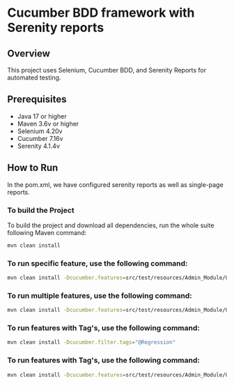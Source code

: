 # Cucumber BDD framework with Serenity reports

## Overview
This project uses Selenium, Cucumber BDD, and Serenity Reports for automated testing.

## Prerequisites
- Java 17 or higher
- Maven 3.6v or higher
- Selenium 4.20v
- Cucumber 7.16v
- Serenity 4.1.4v

## How to Run
In the pom.xml, we have configured serenity reports as well as single-page reports.

### To build the Project
To build the project and download all dependencies, run the whole suite following Maven command:
```bash
mvn clean install
```

### To run specific feature, use the following command:
```bash
mvn clean install -Dcucumber.features=src/test/resources/Admin_Module/UserOperation.feature
```

### To run multiple features, use the following command:
```bash
mvn clean install -Dcucumber.features=src/test/resources/Admin_Module/UserOperation.feature,src/test/resources/Admin_Module/Multi_User_Creation.feature
```

### To run features with Tag's, use the following command:
```bash
mvn clean install -Dcucumber.filter.tags="@Regression"
```

### To run features with Tag's, use the following command:
```bash
mvn clean install -Dcucumber.features=src/test/resources/Admin_Module/UserOperation.feature -Dcucumber.filter.tags="@Regression"
```
